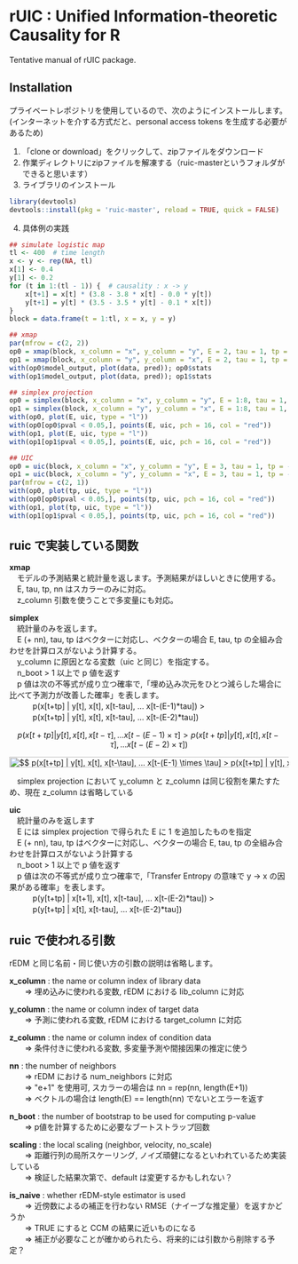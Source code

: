 # rUIC : Unified Information-theoretic Causality for R

Tentative manual of rUIC package.

## Installation

プライベートレポジトリを使用しているので、次のようにインストールします。
(インターネットを介する方式だと、personal access tokens を生成する必要があるため)

1. 「clone or download」をクリックして、zipファイルをダウンロード
2. 作業ディレクトリにzipファイルを解凍する（ruic-masterというフォルダができると思います）
3. ライブラリのインストール
``` r
library(devtools)
devtools::install(pkg = 'ruic-master', reload = TRUE, quick = FALSE)
``` 
4. 具体例の実践

``` r
## simulate logistic map
tl <- 400  # time length
x <- y <- rep(NA, tl)
x[1] <- 0.4
y[1] <- 0.2
for (t in 1:(tl - 1)) {  # causality : x -> y
    x[t+1] = x[t] * (3.8 - 3.8 * x[t] - 0.0 * y[t])
    y[t+1] = y[t] * (3.5 - 3.5 * y[t] - 0.1 * x[t])
}
block = data.frame(t = 1:tl, x = x, y = y)

## xmap
par(mfrow = c(2, 2))
op0 = xmap(block, x_column = "x", y_column = "y", E = 2, tau = 1, tp = -1)
op1 = xmap(block, x_column = "y", y_column = "x", E = 2, tau = 1, tp = -1)
with(op0$model_output, plot(data, pred)); op0$stats
with(op1$model_output, plot(data, pred)); op1$stats

## simplex projection
op0 = simplex(block, x_column = "x", y_column = "y", E = 1:8, tau = 1, tp = -1, n_boot = 2000)
op1 = simplex(block, x_column = "y", y_column = "x", E = 1:8, tau = 1, tp = -1, n_boot = 2000)
with(op0, plot(E, uic, type = "l"))
with(op0[op0$pval < 0.05,], points(E, uic, pch = 16, col = "red"))
with(op1, plot(E, uic, type = "l"))
with(op1[op1$pval < 0.05,], points(E, uic, pch = 16, col = "red"))

## UIC
op0 = uic(block, x_column = "x", y_column = "y", E = 3, tau = 1, tp = -4:0, n_boot = 2000)
op1 = uic(block, x_column = "y", y_column = "x", E = 3, tau = 1, tp = -4:0, n_boot = 2000)
par(mfrow = c(2, 1))
with(op0, plot(tp, uic, type = "l"))
with(op0[op0$pval < 0.05,], points(tp, uic, pch = 16, col = "red"))
with(op1, plot(tp, uic, type = "l"))
with(op1[op1$pval < 0.05,], points(tp, uic, pch = 16, col = "red"))
``` 

## ruic で実装している関数

__xmap__  
　モデルの予測結果と統計量を返します。予測結果がほしいときに使用する。  
　E, tau, tp, nn はスカラーのみに対応。  
　z_column 引数を使うことで多変量にも対応。

__simplex__  
　統計量のみを返します。  
　E (+ nn), tau, tp はベクターに対応し、ベクターの場合 E, tau, tp の全組み合わせを計算ロスがないよう計算する。  
　y_column に原因となる変数（uic と同じ）を指定する。  
　n_boot > 1 以上で p 値を返す  
　p 値は次の不等式が成り立つ確率で,「埋め込み次元をひとつ減らした場合に比べて予測力が改善した確率」を表します。  
　　　p(x[t+tp] | y[t], x[t], x[t-tau], ... x[t-(E-1)*tau]) >  
　　　p(x[t+tp] | y[t], x[t], x[t-tau], ... x[t-(E-2)*tau])

$$
p(x[t+tp] | y[t], x[t], x[t-\tau], ... x[t-(E-1) \times \tau] > p(x[t+tp] | y[t], x[t], x[t-\tau], ... x[t-(E-2) \times \tau])
$$

<img src="https://bit.ly/2XnGpPL" align="center" border="0" alt="$$ p(x[t+tp] | y[t], x[t], x[t-\tau], ... x[t-(E-1) \times \tau] > p(x[t+tp] | y[t], x[t], x[t-\tau], ... x[t-(E-2) \times \tau]) $$" width="739" height="19" />

　simplex projection において y_column と z_column は同じ役割を果たすため、現在 z_column は省略している  

__uic__  
　統計量のみを返します  
　E には simplex projection で得られた E に 1 を追加したものを指定  
　E (+ nn), tau, tp はベクターに対応し、ベクターの場合 E, tau, tp の全組み合わせを計算ロスがないよう計算する  
　n_boot > 1 以上で p 値を返す  
　p 値は次の不等式が成り立つ確率で,「Transfer Entropy の意味で y -> x の因果がある確率」を表します。  
　　　p(y[t+tp] | x[t+1], x[t], x[t-tau], ... x[t-(E-2)*tau]) >  
　　　p(y[t+tp] |         x[t], x[t-tau], ... x[t-(E-2)*tau])

## ruic で使われる引数

rEDM と同じ名前・同じ使い方の引数の説明は省略します。  

__x_column__ : the name or column index of library data  
　　⇒ 埋め込みに使われる変数, rEDM における lib_column に対応

__y_column__ : the name or column index of target data  
　　⇒ 予測に使われる変数, rEDM における target_column に対応

__z_column__ : the name or column index of condition data  
　　⇒ 条件付きに使われる変数, 多変量予測や間接因果の推定に使う

__nn__ : the number of neighbors  
　　⇒ rEDM における num_neighbors に対応  
　　⇒ "e+1" を使用可, スカラーの場合は nn = rep(nn, length(E+1))  
　　⇒ ベクトルの場合は length(E) == length(nn) でないとエラーを返す

__n_boot__ :  the number of bootstrap to be used for computing p-value  
　　⇒ p値を計算するために必要なブートストラップ回数

__scaling__ : the local scaling (neighbor, velocity, no_scale)  
　　⇒ 距離行列の局所スケーリング, ノイズ頑健になるといわれているため実装している  
　　⇒ 検証した結果次第で、default は変更するかもしれない？

__is_naive__ : whether rEDM-style estimator is used  
　　⇒ 近傍数によるの補正を行わない RMSE（ナイーブな推定量）を返すかどうか  
　　⇒ TRUE にすると CCM の結果に近いものになる  
　　⇒ 補正が必要なことが確かめられたら、将来的には引数から削除する予定？

